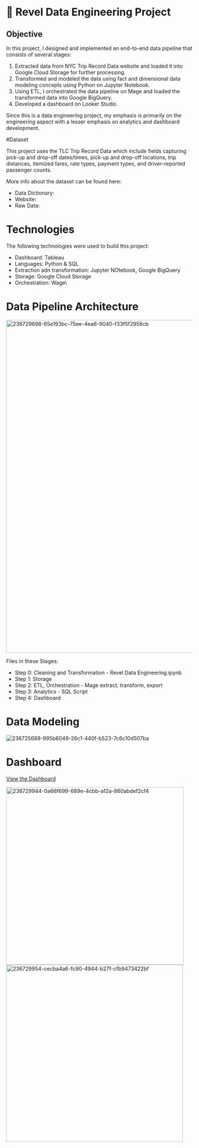 # 🚕 Revel Data Engineering Project

## Objective 

In this project, I designed and implemented an end-to-end data pipeline that consists of several stages:


1. Extracted data from NYC Trip Record Data website and loaded it into Google Cloud Storage for further processing.
2. Transformed and modeled the data using fact and dimensional data modeling concepts using Python on Jupyter Notebook.
3. Using ETL, I orchestrated the data pipeline on Mage and loaded the transformed data into Google BigQuery.
4. Developed a dashboard on Looker Studio.


 
Since this is a data engineering project, my emphasis is primarily on the engineering aspect with a lesser emphasis on analytics and dashboard development.

#Dataset 

This project uses the TLC Trip Record Data which include fields capturing pick-up and drop-off dates/times, pick-up and drop-off locations, trip distances, itemized fares, rate types, payment types, and driver-reported passenger counts.

More info about the dataset can be found here: 

* Data Dictionary:
* Website:
* Raw Data:



# Technologies 

The following technologies were used to build this project: 

* Dashboard: Tableau
* Languages: Python & SQL
* Extraction adn transformation: Jupyter NOtebook, Google BigQuery
* Storage: Google Cloud Storage
* Orchestration: Wage\


# Data Pipeline Architecture 
<img width="897" alt="236729698-65e193bc-75ee-4ea6-9040-f33f5f2958cb" src="https://github.com/Leon-Fray/data-engineering/assets/143506006/c6d9e4b5-c631-4993-99aa-9f9b67a6fb1f">



Files in these Stages: 

* Step 0: Cleaning and Transformation - Revel Data Engineering.ipynb
* Step 1: Storage
* Step 2: ETL, Orchestration - Mage extract, transform, export
* Step 3: Analytics - SQL Script
* Step 4: Dashboard

# Data Modeling 


![236725688-995b6049-26c1-440f-b523-7c6c10d507ba](https://github.com/Leon-Fray/data-engineering/assets/143506006/9b93d0fa-f517-471c-bcf4-e0a2147ea00c)


# Dashboard 

[View the Dashboard](https://www.shorturl.at) 

<img width="479" alt="236729944-0a66f699-689e-4cbb-a12a-860abdef2cf4" src="https://github.com/Leon-Fray/data-engineering/assets/143506006/249addbf-e61a-4e97-ad42-e7208d175e06">


<img width="477" alt="236729954-cecba4a6-fc90-4944-b27f-cfb9473422bf" src="https://github.com/Leon-Fray/data-engineering/assets/143506006/5828dd08-f039-43fe-8ddb-8d6abfd18cb8">

